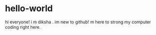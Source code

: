 # hello-world
hi everyone!
i m diksha . im new to github! m  here to strong my computer coding right here.

